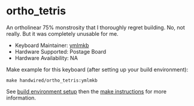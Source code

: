 # ortho_tetris

An ortholinear 75% monstrosity that I thoroughly regret building.  No, not really.  But it was completely unusable for me.

* Keyboard Maintainer: [ymlmkb](https://github.com/ymlmkb)
* Hardware Supported: Postage Board
* Hardware Availability: NA

Make example for this keyboard (after setting up your build environment):

    make handwired/ortho_tetris:ymlmkb

See [build environment setup](https://docs.qmk.fm/#/getting_started_build_tools) then the [make instructions](https://docs.qmk.fm/#/getting_started_make_guide) for more information.
